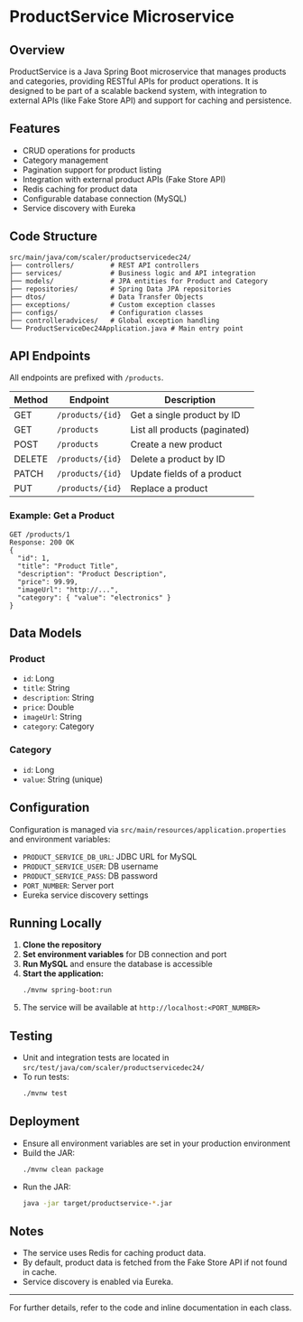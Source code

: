 # ProductService Microservice

## Overview
ProductService is a Java Spring Boot microservice that manages products and categories, providing RESTful APIs for product operations. It is designed to be part of a scalable backend system, with integration to external APIs (like Fake Store API) and support for caching and persistence.

## Features
- CRUD operations for products
- Category management
- Pagination support for product listing
- Integration with external product APIs (Fake Store API)
- Redis caching for product data
- Configurable database connection (MySQL)
- Service discovery with Eureka

## Code Structure
```
src/main/java/com/scaler/productservicedec24/
├── controllers/         # REST API controllers
├── services/            # Business logic and API integration
├── models/              # JPA entities for Product and Category
├── repositories/        # Spring Data JPA repositories
├── dtos/                # Data Transfer Objects
├── exceptions/          # Custom exception classes
├── configs/             # Configuration classes
├── controlleradvices/   # Global exception handling
└── ProductServiceDec24Application.java # Main entry point
```

## API Endpoints
All endpoints are prefixed with `/products`.

| Method | Endpoint           | Description                        |
|--------|--------------------|------------------------------------|
| GET    | `/products/{id}`   | Get a single product by ID         |
| GET    | `/products`        | List all products (paginated)      |
| POST   | `/products`        | Create a new product               |
| DELETE | `/products/{id}`   | Delete a product by ID             |
| PATCH  | `/products/{id}`   | Update fields of a product         |
| PUT    | `/products/{id}`   | Replace a product                  |

### Example: Get a Product
```
GET /products/1
Response: 200 OK
{
  "id": 1,
  "title": "Product Title",
  "description": "Product Description",
  "price": 99.99,
  "imageUrl": "http://...",
  "category": { "value": "electronics" }
}
```

## Data Models
### Product
- `id`: Long
- `title`: String
- `description`: String
- `price`: Double
- `imageUrl`: String
- `category`: Category

### Category
- `id`: Long
- `value`: String (unique)

## Configuration
Configuration is managed via `src/main/resources/application.properties` and environment variables:
- `PRODUCT_SERVICE_DB_URL`: JDBC URL for MySQL
- `PRODUCT_SERVICE_USER`: DB username
- `PRODUCT_SERVICE_PASS`: DB password
- `PORT_NUMBER`: Server port
- Eureka service discovery settings

## Running Locally
1. **Clone the repository**
2. **Set environment variables** for DB connection and port
3. **Run MySQL** and ensure the database is accessible
4. **Start the application:**
   ```bash
   ./mvnw spring-boot:run
   ```
5. The service will be available at `http://localhost:<PORT_NUMBER>`

## Testing
- Unit and integration tests are located in `src/test/java/com/scaler/productservicedec24/`
- To run tests:
  ```bash
  ./mvnw test
  ```

## Deployment
- Ensure all environment variables are set in your production environment
- Build the JAR:
  ```bash
  ./mvnw clean package
  ```
- Run the JAR:
  ```bash
  java -jar target/productservice-*.jar
  ```

## Notes
- The service uses Redis for caching product data.
- By default, product data is fetched from the Fake Store API if not found in cache.
- Service discovery is enabled via Eureka.

---
For further details, refer to the code and inline documentation in each class. 